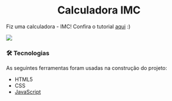<h1 align="center">Calculadora IMC</h1>

Fiz uma calculadora - IMC! Confira o tutorial [aqui](https://www.youtube.com/watch?v=RacwEvoTz_Y&list=PLt3xnEqFASGOFkjN-MQKzHr3q0K70fMTN&index=40) :)

<img src="https://s3.us-west-2.amazonaws.com/secure.notion-static.com/9840784e-cab5-42b8-9a6d-e7b8f66fb4c7/Screenshot_2021-10-04_at_11.56.05.png?X-Amz-Algorithm=AWS4-HMAC-SHA256&X-Amz-Credential=AKIAT73L2G45O3KS52Y5%2F20211005%2Fus-west-2%2Fs3%2Faws4_request&X-Amz-Date=20211005T115942Z&X-Amz-Expires=86400&X-Amz-Signature=72a5529e45356c2861025e1032da5b0f915c2bb55fd14fe55710d0617dae6c7b&X-Amz-SignedHeaders=host&response-content-disposition=filename%20%3D%22Screenshot%25202021-10-04%2520at%252011.56.05.png%22"/>

### 🛠 Tecnologias

As seguintes ferramentas foram usadas na construção do projeto:

- HTML5
- CSS
- [JavaScript](https://www.javascript.com/)

